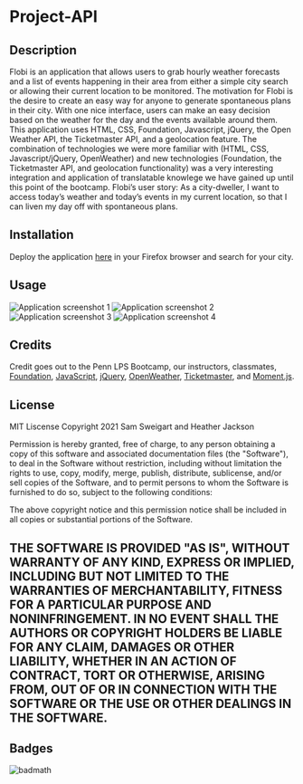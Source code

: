 # Project-API

## Description
Flobi is an application that allows users to grab hourly weather forecasts and a list of events happening in their area from either a simple city search or allowing their current location to be monitored. The motivation for Flobi is the desire to create an easy way for anyone to generate spontaneous plans in their city. With one nice interface, users can make an easy decision based on the weather for the day and the events available around them. This application uses HTML, CSS, Foundation, Javascript, jQuery, the Open Weather API, the Ticketmaster API, and a geolocation feature. The combination of technologies we were more familiar with (HTML, CSS, Javascript/jQuery, OpenWeather) and new technologies (Foundation, the Ticketmaster API, and geolocation functionality) was a very interesting integration and application of translatable knowlege we have gained up until this point of the bootcamp. Flobi’s user story: As a city-dweller, I want to access today’s weather and today’s events in my current location, so that I can liven my day off with spontaneous plans.

## Installation
Deploy the application [here](https://samsweig.github.io/Project-API/) in your Firefox browser and search for your city.

## Usage
![Application screenshot 1](https://github.com/samsweig/Project-API/blob/main/assets/Screen%20Shot%202021-04-17%20at%207.57.46%20AM.png)
![Application screenshot 2](https://github.com/samsweig/Project-API/blob/main/assets/Screen%20Shot%202021-04-17%20at%207.58.11%20AM.png)
![Application screenshot 3](https://github.com/samsweig/Project-API/blob/main/assets/Screen%20Shot%202021-04-17%20at%207.58.25%20AM.png)
![Application screenshot 4](https://github.com/samsweig/Project-API/blob/main/assets/Screen%20Shot%202021-04-17%20at%207.58.57%20AM.png)
    
## Credits
Credit goes out to the Penn LPS Bootcamp, our instructors, classmates, [Foundation](https://get.foundation/), [JavaScript](https://www.javascript.com/), [jQuery](https://jquery.com/), [OpenWeather](https://openweathermap.org/), [Ticketmaster](https://developer.ticketmaster.com/products-and-docs/apis/getting-started/), and [Moment.js](https://momentjs.com/). 

## License
MIT Liscense
Copyright 2021 Sam Sweigart and Heather Jackson

Permission is hereby granted, free of charge, to any person obtaining a copy of this software and associated documentation files (the "Software"), to deal in the Software without restriction, including without limitation the rights to use, copy, modify, merge, publish, distribute, sublicense, and/or sell copies of the Software, and to permit persons to whom the Software is furnished to do so, subject to the following conditions:

The above copyright notice and this permission notice shall be included in all copies or substantial portions of the Software.

THE SOFTWARE IS PROVIDED "AS IS", WITHOUT WARRANTY OF ANY KIND, EXPRESS OR IMPLIED, INCLUDING BUT NOT LIMITED TO THE WARRANTIES OF MERCHANTABILITY, FITNESS FOR A PARTICULAR PURPOSE AND NONINFRINGEMENT. IN NO EVENT SHALL THE AUTHORS OR COPYRIGHT HOLDERS BE LIABLE FOR ANY CLAIM, DAMAGES OR OTHER LIABILITY, WHETHER IN AN ACTION OF CONTRACT, TORT OR OTHERWISE, ARISING FROM, OUT OF OR IN CONNECTION WITH THE SOFTWARE OR THE USE OR OTHER DEALINGS IN THE SOFTWARE.
---

## Badges
![badmath](https://img.shields.io/github/languages/top/nielsenjared/badmath)
